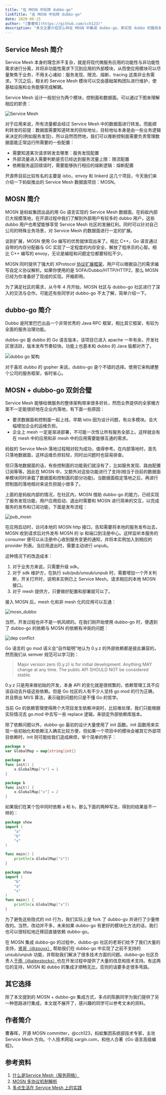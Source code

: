 ```yaml
---
title: "在 MOSN 中玩转 dubbo-go"
linkTitle: "在 MOSN 中玩转 dubbo-go"
date: 2020-06-15
author: "[曹春晖](https://github.com/cch123)"
description: "本文主要介绍怎么样在 MOSN 中集成 dubbo-go，来实现 dubbo 的服务发现。"
---
```


## Service Mesh 简介

Service Mesh 本身的理念并不复杂，就是将现代微服务应用的功能性与非功能性需求进行分离，并将非功能性需求下沉到应用的外部模块，从而使应用模块可以尽量聚焦于业务，不用关心诸如：服务发现、限流、熔断、tracing 这类非业务需求。下沉之后，相关的 Service Mesh 模块可以交由基础架构团队进行维护，使基础设施和业务能够完成解耦。

Service Mesh 设计一般划分为两个模块，控制面和数据面。可以通过下图来理解相应的职责：

![Service Mesh](./service-mesh-arch.png)

对于应用来说，所有流量都会经过 Service Mesh 中的数据面进行转发。而能顺利转发的前提：数据面需要知道转发的目标地址，目标地址本身是由一些业务逻辑来决定的(例如服务发现)，所以自然而然地，我们可以推断控制面需要负责管理数据面能正常运行所需要的一些配置：

* 需要知道某次请求转发去哪里：服务发现配置
* 外部流量进入需要判断是否已经达到服务流量上限：限流配置
* 依赖服务返回错误时，需要能够执行相应的熔断逻辑：熔断配置

开源界目前比较有名的主要是 istio，envoy 和 linkerd 这几个项目，今天我们来介绍一下蚂蚁推出的 Service Mesh 数据面项目：MOSN。

## MOSN 简介

MOSN 是蚂蚁集团出品的用 Go 语言实现的 Service Mesh 数据面，在蚂蚁内部已大规模落地，在开源过程中我们了解到外部用户有较多的 dubbo 用户，这些 dubbo 用户也希望能够享受 Service Mesh 社区的发展红利。同时可以针对自己公司的特殊业务场景，对 Service Mesh 的数据面进行一定的扩展。

谈到扩展，MOSN 使用 Go 编写的优势就体现出来了。相比 C++，Go 语言通过自带的内存分配器与 GC 实现了一定程度的内存安全，解放了程序员的心智。相比 C++ 编写的 envoy，无论是编程和问题定位都要轻松不少。

MOSN 同时提供了强大的 XProtocol [协议扩展框架](https://mosn.iodocs/concept/multi-protocol/)，用户可以根据自己的需求编写自定义协议解析。如果你使用的是 SOFA/Dubbo/HTTP/HTTP2，那么 MOSN 已经为你准备好了现成的实现。开箱即用。

为了满足社区的需求，从今年 4 月开始，MOSN 社区与 dubbo-go 社区进行了深入的交流与合作。可能还有些同学对 dubbo-go 不太了解，简单介绍一下。

## dubbo-go 简介

Dubbo 是阿里巴巴出品一个非常优秀的 Java RPC 框架，相比其它框架，有较为全面的服务治理功能。

dubbo-go 是 dubbo 的 Go 语言版本，该项目已进入 apache 一年有余，开发社区很活跃，版本发布节奏较快。功能上也基本和 dubbo 的 Java 版都对齐了。

![dubbo go 架构](./dubbo-go-arch.png)

对于喜欢 dubbo 的 gopher 来说，dubbo-go 是个不错的选择。使用它来构建整个公司的服务框架，省时省心。

## MOSN + dubbo-go 双剑合璧

Service Mesh 能够给微服务的整体架构带来很多好处，然而业界提供的全家桶方案不一定能很好地在企业内落地，有下面一些原因：

* 要求数据面和控制面一起上线，早期 istio 因为设计问题，有众多模块。会大幅增加企业的运维负担。
* 企业上 mesh 一定是渐进部署，不可能一次性让所有服务全部上。这样就会有在 mesh 中的应用和非 mesh 中的应用需要能够互通的需求。

蚂蚁的 Service Mesh 落地过程相对较为成功，值得参考。在内部落地时，首先只落地数据面，这样运维负担较轻，同时出问题时也容易排查。

但只落地数据面的话，有些控制面的功能我们就没有了，比如服务发现、路由配置订阅等等。因此在 MOSN 中，又额外对这些功能进行了支持(相当于目前的数据面单模块同时承载了数据面和控制面的部分功能)。当数据面稳定落地之后，再进行控制面的落地相对来说负担就小很多了。

上面的是蚂蚁内部的情况，在社区内，MOSN 借助 dubbo-go 的能力，已经实现了服务发现功能，用户应用启动、退出时需要和 MOSN 进行简单的交互，以完成服务的发布和订阅功能，下面是发布流程：

![pub_mosn](./mosn_dubbo2.png)

在应用启动时，访问本地的 MOSN http 接口，告知需要将本地的服务发布出去，MOSN 收到请求后对外发布 MOSN 的 ip 和端口到注册中心。这样监听本服务的 consumer 便可以从注册中心收到服务变更的通知，并将本实例加入到相应的 provider 列表。当应用退出时，需要主动进行 unpub。

这种情况下的改造成本：

1. 对于业务方来说，只需要升级 sdk。
2. 对于 sdk 维护方，在执行 sub/pub/unsub/unpub 时，需要增加一个开关判断，开关打开时，说明本实例已上 Service Mesh。请求相应的本地 MOSN 接口。
3. 对于 mesh 提供方，只要做好配置和部署就可以了。

接入 MOSN 后，mesh 化和非 mesh 化的应用可以互通：

![mosn_dubbo](./mosn_dubbo.png)

当然，开发过程也并不是一帆风顺的。在我们刚开始使用 dubbo-go 时，便遇到了 dubbo-go 的依赖与 MOSN 的依赖有冲突的问题：

![dep conflict](./dep_conflict.png)

Go 语言的 go mod 语义会“自作聪明”地认为 0.y.z 的外部依赖都是彼此兼容的，然而我们从 semver 规范可以学习到：

> Major version zero (0.y.z) is for initial development. Anything MAY change at any time. The public API SHOULD NOT be considered stable.

0.y.z 只是用来做初始的开发，本身 API 的变化就是很频繁的，依赖管理工具不应该自动去升级这些依赖。但是 Go 社区的人有不少人坚持 go mod 的行为正确，并且祭出 MVS 算法，表示碰到问题的只是不懂 Go 的哲学。

当前 Go 的依赖管理使得两个大项目发生依赖冲突时，比较难处理，我们只能根据实际情况去 go.mod 中去写一些 replace 逻辑，来锁定外部依赖库版本。

除了依赖问题以外，dubbo-go 最初的设计大量使用了 init 函数。init 函数用来实现一些初始化和依赖注入确实比较方便，但如果一个项目中的模块会被其它外部项目依赖时，init 则可能给我们造成麻烦，举个简单的例子：

```go
package x
var GlobalMap = map[string]int{}

package a
func init() {
    x.GlobalMap["x"] = 1
}

package b
func init() {
    x.GlobalMap["x"] = 2
}
```

如果我们在某个包中同时依赖 a 和 b，那么下面的两种写法，得到的结果是不一样的：

```go
package show
import (
    "a"
    "b"
    "x"
)

func main() {
    println(x.GlobalMap["x"])
}
```

```go
package show
import (
    "b"
    "a"
    "x"
)
func main() {
    println(x.GlobalMap["x"])
}
```

为了避免这些隐式的 init 行为，我们实际上是 fork 了 dubbo-go 并进行了少量修改的。当然，改动并不多，未来如果 dubbo-go 有更好的模块化方法的话，我们也可以很轻松地迁移回直接依赖 dubbo-go。

在 MOSN 集成 dubbo-go 的过程中，dubbo-go 社区的老哥们给予了我们大量的支持，[贤哥（@zouyx）](https://github.com/zouyx) 帮助我们在 dubbo-go 中实现了之前不支持的 unsub/unpub 功能，并帮助我们解决了很多技术方面的问题。dubbo-go 社区负责人[于雨（@alexstocks）](https://github.com/alexstocks)也在开发过程中提供了大量的信息和技术支持。有这两位的支持，MOSN 和 dubbo 的集成才顺畅无比，否则的话要多走很多弯路。

## 其它选择

除了本文提到的 MOSN + dubbo-go 集成方式，多点的陈鹏同学为我们提供了另一种思路进行集成，本文就不展开了，感兴趣的同学可以参考文末的资料。

## 作者简介

曹春晖，开源 MOSN committer，@cch123，蚂蚁集团系统部技术专家，主攻 Service Mesh 方向。个人技术网站 xargin.com，和他人合著《Go 语言高级编程》。

## 参考资料

1. [什么是Service Mesh（服务网格）](https://jimmysong.io/blog/what-is-a-service-mesh/)
1. [MOSN 多协议机制解析](https://mosn.iodocs/concept/multi-protocol)
1. [多点生活在 Service Mesh 上的实践](https://mp.weixin.qq.com/s/mhHnH6ZDPPs6Gr0a20WGOw)
